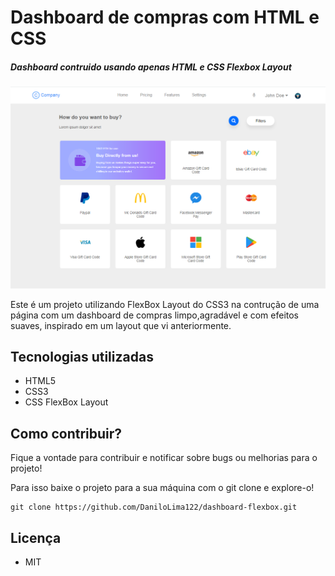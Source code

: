 # Dashboard de compras com HTML e CSS

##### Dashboard contruido usando apenas HTML e CSS Flexbox Layout

![](img/dash.PNG)


Este é um  projeto utilizando FlexBox Layout do CSS3 na contrução de uma página com um dashboard de compras limpo,agradável e com efeitos suaves, inspirado em um layout que vi anteriormente.

## Tecnologias utilizadas

- HTML5
- CSS3
- CSS FlexBox Layout

## Como contribuir?

Fique a vontade para contribuir e notificar sobre bugs ou melhorias para o projeto!

Para isso baixe o projeto para a sua máquina com o git clone e explore-o!

~~~shell
git clone https://github.com/DaniloLima122/dashboard-flexbox.git
~~~

## Licença

- MIT
